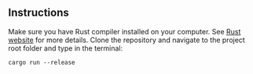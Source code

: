 ## Instructions

Make sure you have Rust compiler installed on your computer. See [Rust website](https://www.rust-lang.org/tools/install) for more details. Clone the repository and navigate to the project root folder and type in the terminal:

```console
cargo run --release
```
